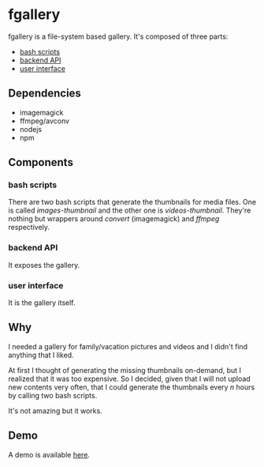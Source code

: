 # fgallery
fgallery is a file-system based gallery.
It's composed of three parts:
* [bash scripts](#bash-scripts)
* [backend API](#backend-api)
* [user interface](#user-interface)

## Dependencies
* imagemagick
* ffmpeg/avconv
* nodejs
* npm

## Components
### bash scripts
There are two bash scripts that generate the thumbnails for media files. One is called *images-thumbnail* and the other one is *videos-thumbnail*. They're nothing but wrappers around *convert* (imagemagick) and *ffmpeg* respectively.


### backend API
It exposes the gallery.


### user interface
It is the gallery itself.

## Why
I needed a gallery for family/vacation pictures and videos and I didn't find anything that I liked.

At first I thought of generating the missing thumbnails on-demand, but I realized that it was too expensive.
So I decided, given that I will not upload new contents very often, that I could generate the thumbnails every *n* hours by calling two bash scripts.

It's not amazing but it works.

## Demo

A demo is available [here](http://fgallery.selectstarfrom.space/).